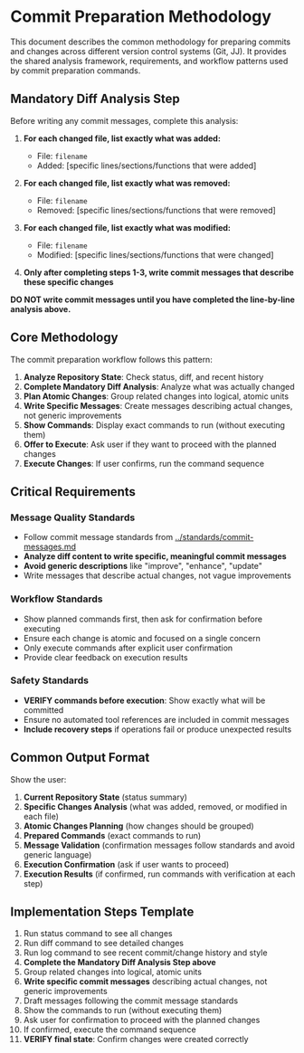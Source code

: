 # Commit Preparation Methodology

This document describes the common methodology for preparing commits and changes across different version control systems (Git, JJ). It provides the shared analysis framework, requirements, and workflow patterns used by commit preparation commands.

## Mandatory Diff Analysis Step

Before writing any commit messages, complete this analysis:

1. **For each changed file, list exactly what was added:**
   - File: `filename`
   - Added: [specific lines/sections/functions that were added]
   
2. **For each changed file, list exactly what was removed:**
   - File: `filename`  
   - Removed: [specific lines/sections/functions that were removed]
   
3. **For each changed file, list exactly what was modified:**
   - File: `filename`
   - Modified: [specific lines/sections/functions that were changed]

4. **Only after completing steps 1-3, write commit messages that describe these specific changes**

**DO NOT write commit messages until you have completed the line-by-line analysis above.**

## Core Methodology

The commit preparation workflow follows this pattern:

1. **Analyze Repository State**: Check status, diff, and recent history
2. **Complete Mandatory Diff Analysis**: Analyze what was actually changed
3. **Plan Atomic Changes**: Group related changes into logical, atomic units
4. **Write Specific Messages**: Create messages describing actual changes, not generic improvements
5. **Show Commands**: Display exact commands to run (without executing them)
6. **Offer to Execute**: Ask user if they want to proceed with the planned changes
7. **Execute Changes**: If user confirms, run the command sequence

## Critical Requirements

### Message Quality Standards
- Follow commit message standards from [../standards/commit-messages.md](../standards/commit-messages.md)
- **Analyze diff content to write specific, meaningful commit messages**
- **Avoid generic descriptions** like "improve", "enhance", "update"
- Write messages that describe actual changes, not vague improvements

### Workflow Standards
- Show planned commands first, then ask for confirmation before executing
- Ensure each change is atomic and focused on a single concern
- Only execute commands after explicit user confirmation
- Provide clear feedback on execution results

### Safety Standards
- **VERIFY commands before execution**: Show exactly what will be committed
- Ensure no automated tool references are included in commit messages
- **Include recovery steps** if operations fail or produce unexpected results

## Common Output Format

Show the user:
1. **Current Repository State** (status summary)
2. **Specific Changes Analysis** (what was added, removed, or modified in each file)
3. **Atomic Changes Planning** (how changes should be grouped)
4. **Prepared Commands** (exact commands to run)
5. **Message Validation** (confirmation messages follow standards and avoid generic language)
6. **Execution Confirmation** (ask if user wants to proceed)
7. **Execution Results** (if confirmed, run commands with verification at each step)

## Implementation Steps Template

1. Run status command to see all changes
2. Run diff command to see detailed changes  
3. Run log command to see recent commit/change history and style
4. **Complete the Mandatory Diff Analysis Step above**
5. Group related changes into logical, atomic units
6. **Write specific commit messages** describing actual changes, not generic improvements
7. Draft messages following the commit message standards
8. Show the commands to run (without executing them)
9. Ask user for confirmation to proceed with the planned changes
10. If confirmed, execute the command sequence
11. **VERIFY final state**: Confirm changes were created correctly
